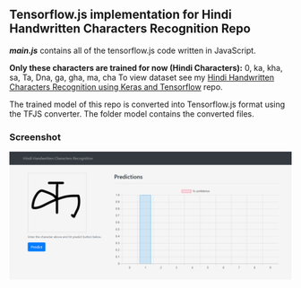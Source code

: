 ## Tensorflow.js implementation for Hindi Handwritten Characters Recognition Repo

***main.js*** contains all of the tensorflow.js code written in JavaScript.

**Only these characters are trained for now (Hindi Characters):**
0, ka, kha, sa, Ta, Dna, ga, gha, ma, cha
To view dataset see my [Hindi Handwritten Characters Recognition using Keras and Tensorflow](https://github.com/satishp962/hindi_handwritten_characters_recognition) repo.

The trained model of this repo is converted into Tensorflow.js format using the TFJS converter. The folder model contains the converted files.


### Screenshot
![enter image description here](https://raw.githubusercontent.com/satishp962/tfjs-hindi-handwritten-characters-recognition/master/screenshot_output.PNG)		
